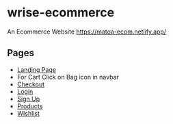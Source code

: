# wrise-ecommerce

An Ecommerce Website
https://matoa-ecom.netlify.app/

## Pages

* [Landing Page](https://matoa-ecom.netlify.app/)
* For Cart Click on Bag icon in navbar
* [Checkout](https://matoa-ecom.netlify.app/components/checkout/checkout.html)
* [Login](https://matoa-ecom.netlify.app/components/usermanagement/login)
* [Sign Up](https://matoa-ecom.netlify.app/components/usermanagement/signup)
* [Products](https://matoa-ecom.netlify.app/components/products/products.html)
* [WIshlist](https://matoa-ecom.netlify.app/components/wishlist/wishlist.html)
